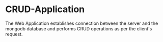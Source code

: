 # CRUD-Application
The Web Application establishes connection between the server and the mongodb database and performs CRUD operations as per the client's request.
